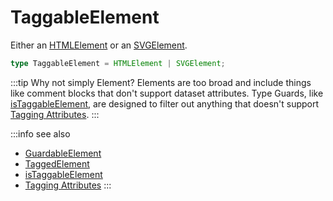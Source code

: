 # TaggableElement

Either an [HTMLElement](https://developer.mozilla.org/en-US/docs/Web/API/HTMLElement) or an [SVGElement](https://developer.mozilla.org/en-US/docs/Web/API/SVGElement).

```typescript
type TaggableElement = HTMLElement | SVGElement;
```

:::tip Why not simply Element?
Elements are too broad and include things like comment blocks that don't support dataset attributes.
Type Guards, like [isTaggableElement](/tracking/browser/api-reference/common/guards/isTaggableElement.md), are designed to
filter out anything that doesn't support [Tagging Attributes](/tracking/browser/api-reference/definitions/TaggingAttribute.md).
:::

:::info see also
- [GuardableElement](/tracking/browser/api-reference/definitions/GuardableElement.md)
- [TaggedElement](/tracking/browser/api-reference/definitions/TaggedElement.md)
- [isTaggableElement](/tracking/browser/api-reference/common/guards/isTaggableElement.md)
- [Tagging Attributes](/tracking/browser/api-reference/definitions/TaggingAttribute.md)
:::
